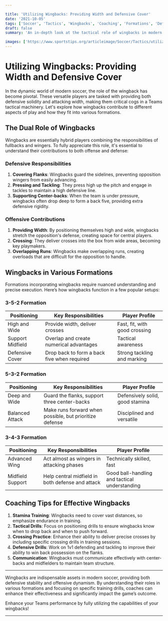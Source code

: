 ```yaml
---

title: 'Utilizing Wingbacks: Providing Width and Defensive Cover'
date: '2021-10-05'
tags: ['Soccer', 'Tactics', 'Wingbacks', 'Coaching', 'Formations', 'Defense', 'Attack', 'Strategy', 'Player Roles']
draft: false
summary: 'An in-depth look at the tactical role of wingbacks in modern soccer, discussing their contributions to both defensive solidity and attacking width in various formations.'

images: ['https://www.sportstips.org/articleimage/Soccer/Tactics/utilizing_wingbacks_providing_width_and_defensive_cover.webp']
---
```


# Utilizing Wingbacks: Providing Width and Defensive Cover

In the dynamic world of modern soccer, the role of the wingback has become pivotal. These versatile players are tasked with providing both defensive solidity and attacking width, making them critical cogs in a Teams tactical machinery. Let's explore how wingbacks contribute to different aspects of play and how they fit into various formations.

## The Dual Role of Wingbacks

Wingbacks are essentially hybrid players combining the responsibilities of fullbacks and wingers. To fully appreciate this role, it's essential to understand their contributions to both offense and defense:

### Defensive Responsibilities

1. **Covering Flanks**: Wingbacks guard the sidelines, preventing opposition wingers from easily advancing.
2. **Pressing and Tackling**: They press high up the pitch and engage in tackles to maintain a high defensive line.
3. **Supporting Center-backs**: When the team is under pressure, wingbacks often drop deep to form a back five, providing extra defensive rigidity.

### Offensive Contributions

1. **Providing Width**: By positioning themselves high and wide, wingbacks stretch the opposition's defense, creating space for central players.
2. **Crossing**: They deliver crosses into the box from wide areas, becoming key playmakers.
3. **Overlapping Runs**: Wingbacks make overlapping runs, creating overloads that are difficult for the opposition to handle.

## Wingbacks in Various Formations

Formations incorporating wingbacks require nuanced understanding and precise execution. Here’s how wingbacks function in a few popular setups:

### 3-5-2 Formation

| Positioning      | Key Responsibilities                          | Player Profile                   |
|------------------|------------------------------------------------|----------------------------------|
| High and Wide    | Provide width, deliver crosses                 | Fast, fit, with good crossing    |
| Support Midfield | Overlap and create numerical advantages        | Tactical awareness               |
| Defensive Cover  | Drop back to form a back five when required    | Strong tackling and marking      |

### 5-3-2 Formation

| Positioning      | Key Responsibilities                             | Player Profile                   |
|------------------|-------------------------------------------------|----------------------------------|
| Deep and Wide    | Guard the flanks, support three center-backs     | Defensively solid, good stamina  |
| Balanced Attack  | Make runs forward when possible, but prioritize defense | Disciplined and versatile         |

### 3-4-3 Formation

| Positioning      | Key Responsibilities                             | Player Profile                   |
|------------------|-------------------------------------------------|----------------------------------|
| Advanced Wing    | Act almost as wingers in attacking phases        | Technically skilled, fast        |
| Midfield Support | Help central midfield in both defense and attack | Good ball-handling and tactical understanding |

## Coaching Tips for Effective Wingbacks

1. **Stamina Training**: Wingbacks need to cover vast distances, so emphasize endurance in training.
2. **Tactical Drills**: Focus on positioning drills to ensure wingbacks know when to drop back and when to push forward.
3. **Crossing Practice**: Enhance their ability to deliver precise crosses by including specific crossing drills in training sessions.
4. **Defensive Drills**: Work on 1v1 defending and tackling to improve their ability to win back possession on the flanks.
5. **Communication**: Wingbacks must communicate effectively with center-backs and midfielders to maintain team structure.

---

Wingbacks are indispensable assets in modern soccer, providing both defensive stability and offensive dynamism. By understanding their roles in various formations and focusing on specific training drills, coaches can enhance their effectiveness and significantly impact the game’s outcome.

Enhance your Teams performance by fully utilizing the capabilities of your wingbacks!

---
